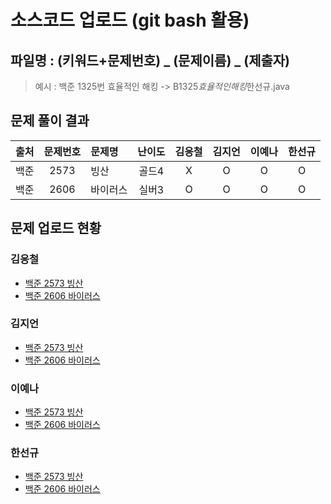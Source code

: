 # 소스코드 업로드 (git bash 활용)

## 파일명 : (키워드+문제번호) _ (문제이름) _ (제출자)

> 예시 : 백준 1325번 효율적인 해킹 -> B1325*효율적인해킹*한선규.java

## 문제 풀이 결과

<!-- Table -->

| 출처 | 문제번호 | 문제명   | 난이도 | 김응철 | 김지언 | 이예나 | 한선규 |
| :--: | :------: | :------- | :----: | :----: | :----: | :----: | :----: |
| 백준 |   2573   | 빙산     | 골드4  |   X    |   O    |   O    |   O    |
| 백준 |   2606   | 바이러스 | 실버3  |   O    |   O    |   O   |   O    |


## 문제 업로드 현황

### 김응철

- [백준 2573 빙산]()
- [백준 2606 바이러스](백준%202606%20바이러스/B2606_바이러스_김응철.java)

### 김지언

- [백준 2573 빙산](백준%202573%20빙산/B2573_빙산_김지언.java)
- [백준 2606 바이러스](백준%202606%20바이러스/B2606_바이러스_김지언.java)

### 이예나

- [백준 2573 빙산](백준%202573%20빙산/B2573_빙산_이예나.java)
- [백준 2606 바이러스](백준%202606%20바이러스/B2606_바이러스_이예나.java)

### 한선규

- [백준 2573 빙산](백준%202573%20빙산/B2573_빙산_한선규.java)
- [백준 2606 바이러스](백준%202606%20바이러스/B2606_바이러스_한선규.java)

